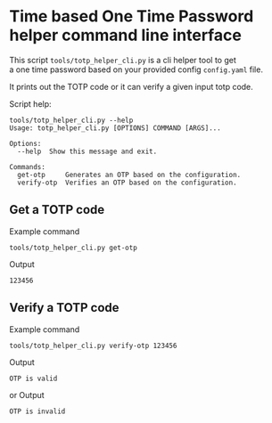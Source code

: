# Time based One Time Password  helper command line interface

This script `tools/totp_helper_cli.py` is a cli helper tool to get  
a one time password based on your provided config `config.yaml` file.  
  
It prints out the TOTP code or it can verify a given input totp code.  

Script help:
```
tools/totp_helper_cli.py --help
Usage: totp_helper_cli.py [OPTIONS] COMMAND [ARGS]...

Options:
  --help  Show this message and exit.

Commands:
  get-otp     Generates an OTP based on the configuration.
  verify-otp  Verifies an OTP based on the configuration.
```

## Get a TOTP code

Example command
```
tools/totp_helper_cli.py get-otp
```

Output
```
123456
```


## Verify a TOTP code

Example command
```
tools/totp_helper_cli.py verify-otp 123456
```

Output
```
OTP is valid
```
or 
Output
```
OTP is invalid
```
